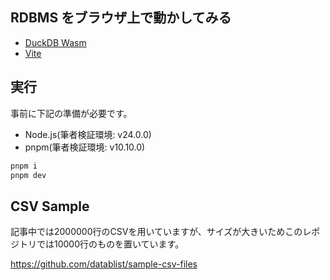 ## RDBMS をブラウザ上で動かしてみる

- [DuckDB Wasm](https://duckdb.org/docs/stable/clients/wasm/overview.html)
- [Vite](https://ja.vite.dev/guide/)

## 実行

事前に下記の準備が必要です。
- Node.js(筆者検証環境: v24.0.0)
- pnpm(筆者検証環境: v10.10.0)

```sh
pnpm i
pnpm dev
```

## CSV Sample
記事中では2000000行のCSVを用いていますが、サイズが大きいためこのレポジトリでは10000行のものを置いています。

https://github.com/datablist/sample-csv-files
